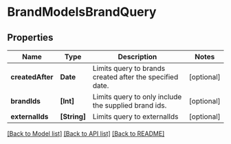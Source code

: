 # BrandModelsBrandQuery

## Properties
Name | Type | Description | Notes
------------ | ------------- | ------------- | -------------
**createdAfter** | **Date** | Limits query to brands created after the specified date. | [optional] 
**brandIds** | **[Int]** | Limits query to only include the supplied brand ids. | [optional] 
**externalIds** | **[String]** | Limits query to externalIds | [optional] 

[[Back to Model list]](../README.md#documentation-for-models) [[Back to API list]](../README.md#documentation-for-api-endpoints) [[Back to README]](../README.md)


